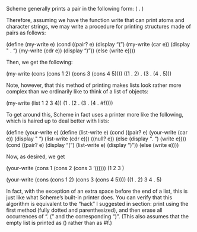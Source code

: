 Scheme generally prints a pair in the following form: (<car> . <cdr>)

Therefore, assuming we have the function write that can print atoms and character strings, we may write a procedure for printing structures made of pairs as follows:

(define (my-write e)
  (cond ((pair? e)
         (display “(”)
         (my-write (car e))
         (display " . “)
         (my-write (cdr e))
         (display “)”))
        (else (write e))))

Then, we get the following:

(my-write (cons (cons 1 2)
                (cons 3 (cons 4 5))))
((1 . 2) . (3 . (4 . 5)))

Note, however, that this method of printing makes lists look rather more complex than we ordinarily like to think of a list of objects:

(my-write (list 1 2 3 4))
(1 . (2 . (3 . (4 . #f))))

To get around this, Scheme in fact uses a printer more like the following, which is haired up to deal better with lists:

(define (your-write e)
  (define (list-write e)
    (cond ((pair? e)
           (your-write (car e))
           (display " “)
           (list-write (cdr e)))
          ((null? e))
          (else (display “. “)
                (write e))))
  (cond ((pair? e) (display “(”)
                   (list-write e)
                   (display “)”))
        (else (write e))))

Now, as desired, we get

(your-write
     (cons 1 (cons 2 (cons 3 ‘()))))
(1 2 3 )

(your-write
     (cons (cons 1 2) (cons 3 (cons 4 5))))
((1 . 2) 3 4 . 5)

In fact, with the exception of an extra space before the end of a list, this is just like what Scheme’s built-in printer does. You can verify that this algorithm is equivalent to the “hack” I suggested in section: print using the first method (fully dotted and parenthesized), and then erase all occurrences of “. (” and the corresponding “)”. (This also assumes that the empty list is printed as () rather than as #f.)